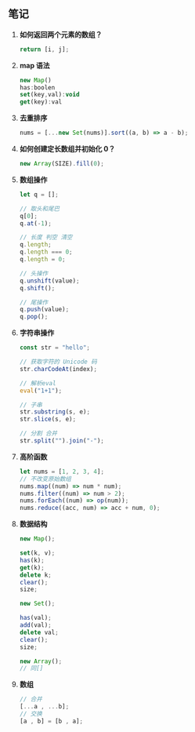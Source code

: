 ## 笔记

1. **如何返回两个元素的数组？**

   ```javascript
   return [i, j];
   ```

2. **map 语法**

   ```javascript
   new Map()
   has:boolen
   set(key,val):void
   get(key):val
   ```

3. **去重排序**

   ```javascript
   nums = [...new Set(nums)].sort((a, b) => a - b);
   ```

4. **如何创建定长数组并初始化 0？**

   ```javascript
   new Array(SIZE).fill(0);
   ```

5. **数组操作**

   ```javascript
   let q = [];

   // 取头和尾巴
   q[0];
   q.at(-1);

   // 长度 判空 清空
   q.length;
   q.length === 0;
   q.length = 0;

   // 头操作
   q.unshift(value);
   q.shift();

   // 尾操作
   q.push(value);
   q.pop();
   ```

6. **字符串操作**

   ```javascript
   const str = "hello";

   // 获取字符的 Unicode 码
   str.charCodeAt(index);

   // 解析eval
   eval("1+1");

   // 子串
   str.substring(s, e);
   str.slice(s, e);

   // 分割 合并
   str.split("").join("-");
   ```

7. **高阶函数**
   ```javascript
   let nums = [1, 2, 3, 4];
   // 不改变原始数组
   nums.map((num) => num * num);
   nums.filter((num) => num > 2);
   nums.forEach((num) => op(num));
   nums.reduce((acc, num) => acc + num, 0);
   ```

8. **数据结构**

    ```javascript
    new Map();

    set(k, v);
    has(k);
    get(k);
    delete k;
    clear();
    size;

    new Set();

    has(val);
    add(val);
    delete val;
    clear();
    size;

    new Array();
    // 同[]
    ```

9. **数组**
   ```javascript
   // 合并
   [...a , ...b];
   // 交换
   [a , b] = [b , a];
   ```
